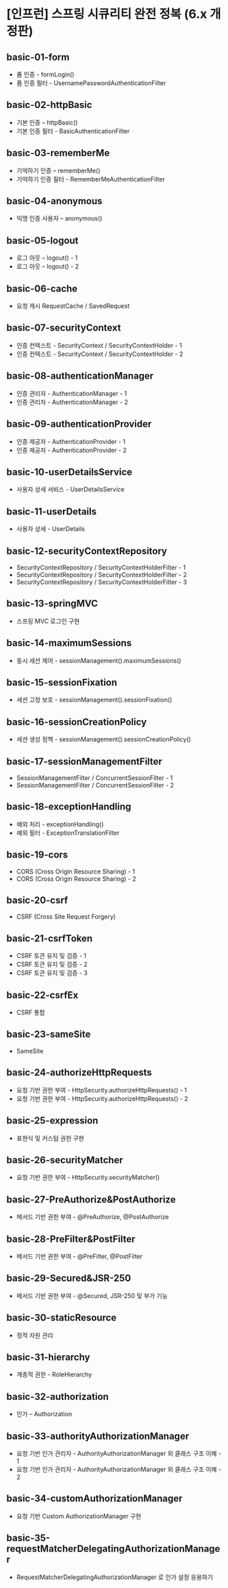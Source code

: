 # [인프런] 스프링 시큐리티 완전 정복 (6.x 개정판)

## basic-01-form
- 폼 인증 - formLogin()
- 폼 인증 필터 - UsernamePasswordAuthenticationFilter
 
## basic-02-httpBasic
- 기본 인증 – httpBasic()
- 기본 인증 필터 - BasicAuthenticationFilter

## basic-03-rememberMe
- 기억하기 인증 – rememberMe()
- 기억하기 인증 필터 - RememberMeAuthenticationFilter

## basic-04-anonymous
- 익명 인증 사용자 – anonymous()

## basic-05-logout
- 로그 아웃 – logout() - 1
- 로그 아웃 – logout() - 2

## basic-06-cache
- 요청 캐시 RequestCache / SavedRequest

## basic-07-securityContext
- 인증 컨텍스트 - SecurityContext / SecurityContextHolder - 1
- 인증 컨텍스트 - SecurityContext / SecurityContextHolder - 2

## basic-08-authenticationManager
- 인증 관리자 - AuthenticationManager - 1
- 인증 관리자 - AuthenticationManager - 2

## basic-09-authenticationProvider
- 인증 제공자 - AuthenticationProvider - 1
- 인증 제공자 - AuthenticationProvider - 2

## basic-10-userDetailsService
- 사용자 상세 서비스 - UserDetailsService

## basic-11-userDetails
- 사용자 상세 - UserDetails

## basic-12-securityContextRepository
- SecurityContextRepository / SecurityContextHolderFilter - 1
- SecurityContextRepository / SecurityContextHolderFilter - 2
- SecurityContextRepository / SecurityContextHolderFilter - 3

## basic-13-springMVC
- 스프링 MVC 로그인 구현

## basic-14-maximumSessions
- 동시 세션 제어 - sessionManagement().maximumSessions()

## basic-15-sessionFixation
- 세션 고정 보호 - sessionManagement().sessionFixation()

## basic-16-sessionCreationPolicy
- 세션 생성 정책 - sessionManagement().sessionCreationPolicy()

## basic-17-sessionManagementFilter
- SessionManagementFilter / ConcurrentSessionFilter - 1
- SessionManagementFilter / ConcurrentSessionFilter - 2

## basic-18-exceptionHandling
- 예외 처리 - exceptionHandling()
- 예외 필터 - ExceptionTranslationFilter

## basic-19-cors
- CORS (Cross Origin Resource Sharing) - 1
- CORS (Cross Origin Resource Sharing) - 2

## basic-20-csrf
- CSRF (Cross Site Request Forgery)

## basic-21-csrfToken
- CSRF 토큰 유지 및 검증 - 1
- CSRF 토큰 유지 및 검증 - 2
- CSRF 토큰 유지 및 검증 - 3

## basic-22-csrfEx
- CSRF 통합

## basic-23-sameSite
- SameSite

## basic-24-authorizeHttpRequests
- 요청 기반 권한 부여 - HttpSecurity.authorizeHttpRequests() - 1
- 요청 기반 권한 부여 - HttpSecurity.authorizeHttpRequests() - 2

## basic-25-expression
- 표현식 및 커스텀 권한 구현

## basic-26-securityMatcher
- 요청 기반 권한 부여 - HttpSecurity.securityMatcher()

## basic-27-PreAuthorize&PostAuthorize
- 메서드 기반 권한 부여 - @PreAuthorize, @PostAuthorize

## basic-28-PreFilter&PostFilter
- 메서드 기반 권한 부여 - @PreFilter, @PostFilter

## basic-29-Secured&JSR-250
- 메서드 기반 권한 부여 - @Secured, JSR-250 및 부가 기능

## basic-30-staticResource
- 정적 자원 관리

## basic-31-hierarchy
- 계층적 권한 - RoleHierarchy

## basic-32-authorization
- 인가 – Authorization

## basic-33-authorityAuthorizationManager
- 요청 기반 인가 관리자 - AuthorityAuthorizationManager 외 클래스 구조 이해 - 1
- 요청 기반 인가 관리자 - AuthorityAuthorizationManager 외 클래스 구조 이해 - 2

## basic-34-customAuthorizationManager
- 요청 기반 Custom AuthorizationManager 구현

## basic-35-requestMatcherDelegatingAuthorizationManager
- RequestMatcherDelegatingAuthorizationManager 로 인가 설정 응용하기